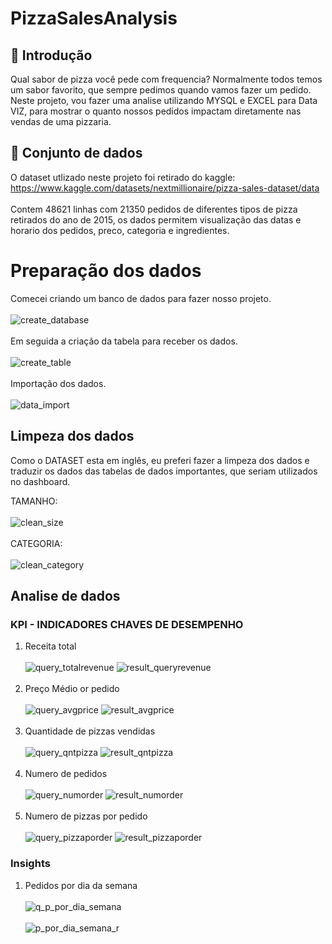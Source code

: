 # PizzaSalesAnalysis

## 📘 Introdução

Qual sabor de pizza você pede com frequencia? Normalmente todos temos um sabor favorito, que sempre pedimos quando vamos fazer um pedido. Neste projeto, vou fazer uma analise utilizando MYSQL e EXCEL para Data VIZ, para mostrar o quanto nossos pedidos impactam diretamente nas vendas de uma pizzaria.

## 📁 Conjunto de dados
O dataset utlizado neste projeto foi retirado do kaggle: https://www.kaggle.com/datasets/nextmillionaire/pizza-sales-dataset/data<BR>
<BR>
Contem 48621 linhas com 21350 pedidos de diferentes tipos de pizza retirados do ano de 2015, os dados permitem visualização das datas e horario dos pedidos, preco, categoria e ingredientes.

# Preparação dos dados

Comecei criando um banco de dados para fazer nosso projeto. <br> <br>
![create_database](https://github.com/zVitor-Emanuel/PizzaSalesAnalysis/assets/148022061/668f06c3-248d-49bc-9a82-a92c308265c2) <br> <br>
Em seguida a criação da tabela para receber os dados. <br> <br>
![create_table](https://github.com/zVitor-Emanuel/PizzaSalesAnalysis/assets/148022061/66649948-c0ba-4801-bc13-fe139a4c5dfa) <br> <br>
Importação dos dados. <br> <br>
![data_import](https://github.com/zVitor-Emanuel/PizzaSalesAnalysis/assets/148022061/dc511a16-d537-426b-bbef-659d2525756d)


## Limpeza dos dados
Como o DATASET esta em inglês, eu preferi fazer a limpeza dos dados e traduzir os dados das tabelas de dados importantes, que seriam utilizados no dashboard.

TAMANHO:<br> <br>
![clean_size](https://github.com/zVitor-Emanuel/PizzaSalesAnalysis/assets/148022061/931f1fa4-8161-41bf-a957-917c8d61ae20) <br> <br>
CATEGORIA: <br> <br>
![clean_category](https://github.com/zVitor-Emanuel/PizzaSalesAnalysis/assets/148022061/5020bb52-ce3d-4836-acba-f360f8defe96)

## Analise de dados
### KPI - INDICADORES CHAVES DE DESEMPENHO
1. Receita total<br> <br>
![query_totalrevenue](https://github.com/zVitor-Emanuel/PizzaSalesAnalysis/assets/148022061/3ae6ae7c-414e-467c-bde3-956ff74eac56)
![result_queryrevenue](https://github.com/zVitor-Emanuel/PizzaSalesAnalysis/assets/148022061/66836df3-a0fe-4647-99bf-4ef4cb6e750e)<br> <br>
2. Preço Médio or pedido<br> <br>
![query_avgprice](https://github.com/zVitor-Emanuel/PizzaSalesAnalysis/assets/148022061/9099878f-9bb7-471b-8184-3b25e33eb4be)
![result_avgprice](https://github.com/zVitor-Emanuel/PizzaSalesAnalysis/assets/148022061/bec59bd8-8ba7-4225-990b-71a13c082504)<br> <br>
3. Quantidade de pizzas vendidas<br> <br>
![query_qntpizza](https://github.com/zVitor-Emanuel/PizzaSalesAnalysis/assets/148022061/c7d1e06a-ff43-4bfb-a059-bf164c34ce57)
![result_qntpizza](https://github.com/zVitor-Emanuel/PizzaSalesAnalysis/assets/148022061/d12eb8e5-b7da-4fac-b9e4-8f799f38173b)<br> <br>
4. Numero de pedidos<br> <br>
![query_numorder](https://github.com/zVitor-Emanuel/PizzaSalesAnalysis/assets/148022061/13226d3a-95bb-45ef-84f3-0513d98925b1)
![result_numorder](https://github.com/zVitor-Emanuel/PizzaSalesAnalysis/assets/148022061/cadc02b0-fde9-4cf6-a345-54db4b15e5e2)<br> <br>
5. Numero de pizzas por pedido<br> <br>
![query_pizzaporder](https://github.com/zVitor-Emanuel/PizzaSalesAnalysis/assets/148022061/bae93169-d87e-4a68-b6ec-0af7bc077674)
![result_pizzaporder](https://github.com/zVitor-Emanuel/PizzaSalesAnalysis/assets/148022061/abff65da-08a8-4498-9796-b20ecdc6fb5b)

### Insights 

1. Pedidos por dia da semana <br> <br>
![q_p_por_dia_semana](https://github.com/zVitor-Emanuel/PizzaSalesAnalysis/assets/148022061/1e548d36-5ff0-43fc-b1b9-278e86c72861) <br> <br>
![p_por_dia_semana_r](https://github.com/zVitor-Emanuel/PizzaSalesAnalysis/assets/148022061/248bcd24-5b35-4cc2-a566-9a0e82821931)<br> <br>

   






